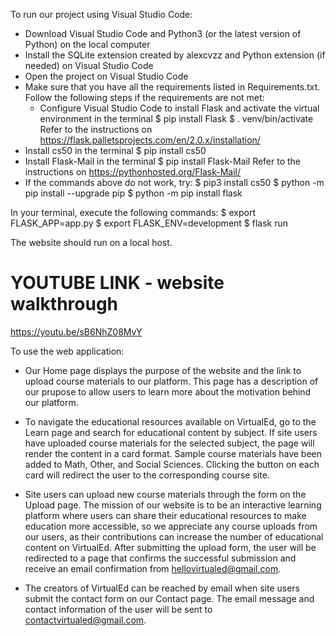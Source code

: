 To run our project using Visual Studio Code:
 
* Download Visual Studio Code and Python3 (or the latest version of Python) on the local computer
* Install the SQLite extension created by alexcvzz and Python extension (if needed) on Visual Studio Code
* Open the project on Visual Studio Code
* Make sure that you have all the requirements listed in Requirements.txt. Follow the following steps if the requirements are not met: 
    * Configure Visual Studio Code to install Flask and activate the virtual environment in the terminal
        $ pip install Flask
        $ . venv/bin/activate
        Refer to the instructions on https://flask.palletsprojects.com/en/2.0.x/installation/ 
* Install cs50 in the terminal
    $ pip install cs50 
* Install Flask-Mail in the terminal 
    $ pip install Flask-Mail 
    Refer to the instructions on https://pythonhosted.org/Flask-Mail/
* If the commands above do not work, try:
    $ pip3 install cs50
    $ python -m pip install --upgrade pip
    $ python -m pip install flask
 
 In your terminal, execute the following commands:
    $ export FLASK_APP=app.py
    $ export FLASK_ENV=development
    $ flask run
    
The website should run on a local host.

# YOUTUBE LINK - website walkthrough
https://youtu.be/sB6NhZ08MvY


To use the web application:
 
* Our Home page displays the purpose of the website and the link to upload course materials to our platform. This page has a description of our prupose to allow users to learn more about the motivation behind our platform.
 
* To navigate the educational resources available on VirtualEd, go to the Learn page and search for educational content by subject. If site users have uploaded course materials for the selected subject, the page will render the content in a card format. Sample course materials have been added to Math, Other, and Social Sciences. Clicking the button on each card will redirect the user to the corresponding course site.
 
* Site users can upload new course materials through the form on the Upload page. The mission of our website is to be an interactive learning platform where users can share their educational resources to make education more accessible, so we appreciate any course uploads from our users, as their contributions can increase the number of educational content on VirtualEd. After submitting the upload form, the user will be redirected to a page that confirms the successful submission and receive an email confirmation from hellovirtualed@gmail.com.
 
* The creators of VirtualEd can be reached by email when site users submit the contact form on our Contact page. The email message and contact information of the user will be sent to contactvirtualed@gmail.com.
